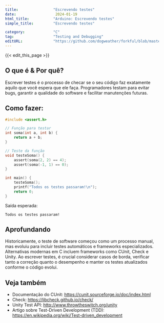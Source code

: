 ```yaml
---
title:                "Escrevendo testes"
date:                  2024-01-19
html_title:           "Arduino: Escrevendo testes"
simple_title:         "Escrevendo testes"

category:             "C"
tag:                  "Testing and Debugging"
editURL:              "https://github.com/dogweather/forkful/blob/master/content/pt/c/writing-tests.md"
---
```


{{< edit_this_page >}}

## O que é & Por quê?
Escrever testes é o processo de checar se o seu código faz exatamente aquilo que você espera que ele faça. Programadores testam para evitar bugs, garantir a qualidade do software e facilitar manutenções futuras.

## Como fazer:
```C
#include <assert.h>

// Função para testar
int soma(int a, int b) {
    return a + b;
}

// Teste da função
void testeSoma() {
    assert(soma(2, 2) == 4);
    assert(soma(-1, 1) == 0);
}

int main() {
    testeSoma();
    printf("Todos os testes passaram!\n");
    return 0;
}
```
Saída esperada:
```
Todos os testes passaram!
```

## Aprofundando
Historicamente, o teste de software começou como um processo manual, mas evoluiu para incluir testes automáticos e frameworks especializados. Alternativas modernas em C incluem frameworks como CUnit, Check e Unity. Ao escrever testes, é crucial considerar casos de borda, verificar tanto a correção quanto o desempenho e manter os testes atualizados conforme o código evolui.

## Veja também
- Documentação do CUnit: https://cunit.sourceforge.io/doc/index.html
- Check: https://libcheck.github.io/check/
- Unity Test API: http://www.throwtheswitch.org/unity
- Artigo sobre Test-Driven Development (TDD): https://en.wikipedia.org/wiki/Test-driven_development
